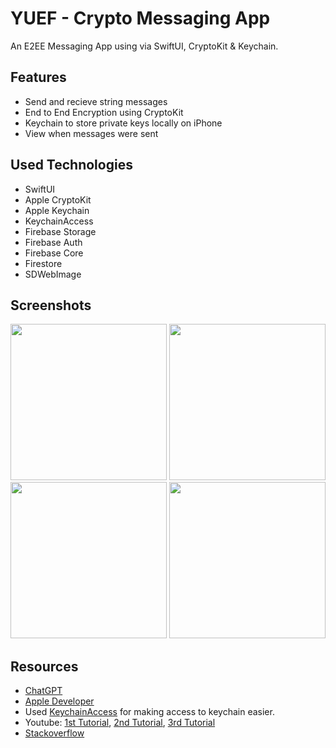
# YUEF - Crypto Messaging App

An E2EE Messaging App using via SwiftUI, CryptoKit & Keychain.



## Features

- Send and recieve string messages
- End to End Encryption using CryptoKit
- Keychain to store private keys locally on iPhone
- View when messages were sent

  
## Used Technologies

- SwiftUI
- Apple CryptoKit
- Apple Keychain
- KeychainAccess
- Firebase Storage
- Firebase Auth
- Firebase Core
- Firestore
- SDWebImage



  
## Screenshots

<div>
  <img width="250" alt="" src="https://i.ibb.co/jMxSq0g/1.png">
  <img width="250" alt="" src="https://i.ibb.co/vxqyxdM/2.png">
  <img width="250" alt="" src="https://i.ibb.co/DfCHj6T/3.png">
  <img width="250" alt="" src="https://i.ibb.co/f45pgTH/4.png">
</div>
  
## Resources

- [ChatGPT](https://chat.openai.com/)
- [Apple Developer](https://developer.apple.com/)
- Used [KeychainAccess](https://github.com/kishikawakatsumi/KeychainAccess) for making access to keychain easier.
- Youtube: [1st Tutorial](https://www.youtube.com/watch?v=cQjgBIJtMbw&pp=ygUUYXBwbGUga2V5Y2hhaW4gc3dpZnQ%3D), [2nd Tutorial](https://www.youtube.com/watch?v=h9RVeeUVhf8&pp=ygUUYXBwbGUga2V5Y2hhaW4gc3dpZnQ%3D), [3rd Tutorial](https://www.youtube.com/watch?v=C2PaijTZb34&ab_channel=AFSwiftTutorials)
- [Stackoverflow](https://stackoverflow.com/)

  
